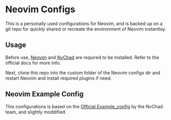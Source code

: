 # Neovim Configs

This is a personally used configurations for Neovim, and is backed up on a git repo for quickly shared or
recreate the environment of Neovim instantlay.

## Usage

Before use, [Neovim](https://neovim.io) and [NvChad](https://nvchad.com) are required to be installed. Refer
to the official docs for more info.

Next, clone this repo into the custom folder of the Neovim configs dir and restart Neovim and install required
plugins if need.

## Neovim Example Config

This configurations is based on the [Official Example_config](https://github.com/NvChad/example_config) by the
NvChad team, and slightly moddified.
